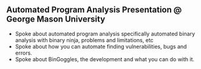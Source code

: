 ## Automated Program Analysis Presentation @ George Mason University
- Spoke about automated program analysis specifically automated binary analysis with binary ninja, problems and limitations, etc
- Spoke about how you can automate finding vulnerabilities, bugs and errors.
- Spoke about BinGoggles, the development and what you can do with it.
